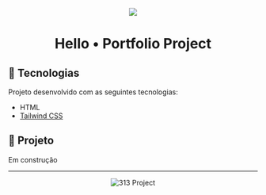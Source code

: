 <p align="center">
<img src="https://raw.githubusercontent.com/gist/prynssmaia/fb47e6182402e588ad7cbf9df164126d/raw/4907f6ebc0f8afb383ee8e960c42c04f65f81ec2/readme-cover.svg"/>
</p>

<h1 align="center">Hello • Portfolio Project</h3>

## 🚀 Tecnologias

Projeto desenvolvido com as seguintes tecnologias:

- HTML
- [Tailwind CSS](https://tailwindcss.com/)

## 🚧 Projeto

Em construção


---
<p align="center">
  <img src="https://img.shields.io/static/v1?label=313&message=Project&color=000000&labelColor=E10234" alt="313 Project" />
</p>
